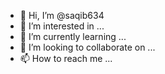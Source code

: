 - 👋 Hi, I’m @saqib634
- 👀 I’m interested in ...
- 🌱 I’m currently learning ...
- 💞️ I’m looking to collaborate on ...
- 📫 How to reach me ...

<!---
saqib634/saqib634 is a ✨ special ✨ repository because its `README.md` (this file) appears on your GitHub profile.
You can click the Preview link to take a look at your changes.
--->

